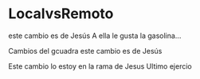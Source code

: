 # LocalvsRemoto

este cambio es de Jesús 
A ella le gusta la gasolina...

Cambios del gcuadra
este cambio es de Jesús

Este cambio lo estoy en la rama de Jesus
Ultimo ejercio